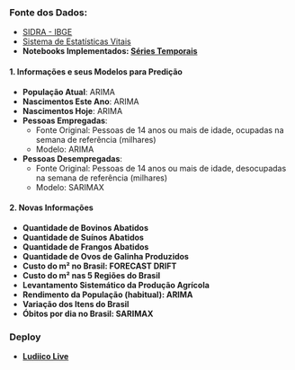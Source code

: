 ### Fonte dos Dados: 
- [SIDRA - IBGE](https://sidra.ibge.gov.br/home/pnadcm)
- [Sistema de Estatísticas Vitais](https://www.ibge.gov.br/estatisticas/sociais/populacao/9110-estatisticas-do-registro-civil.html?edicao=32267&t=o-que-e)
- **Notebooks Implementados: [Séries Temporais](https://felipequentino.quarto.pub/series-temporais/)**

#### 1. Informações e seus Modelos para Predição

- **População Atual**: ARIMA
- **Nascimentos Este Ano**: ARIMA
- **Nascimentos Hoje**: ARIMA
- **Pessoas Empregadas**:
  - Fonte Original: Pessoas de 14 anos ou mais de idade, ocupadas na semana de referência (milhares)
  - Modelo: ARIMA
- **Pessoas Desempregadas**:
  - Fonte Original: Pessoas de 14 anos ou mais de idade, desocupadas na semana de referência (milhares)
  - Modelo: SARIMAX

#### 2. Novas Informações

- **Quantidade de Bovinos Abatidos**
- **Quantidade de Suínos Abatidos**
- **Quantidade de Frangos Abatidos**
- **Quantidade de Ovos de Galinha Produzidos**
- **Custo do m² no Brasil: FORECAST DRIFT** 
- **Custo do m² nas 5 Regiões do Brasil**
- **Levantamento Sistemático da Produção Agrícola**
- **Rendimento da População (habitual): ARIMA**
- **Variação dos Itens do Brasil**
- **Óbitos por dia no Brasil: SARIMAX**

### Deploy
- **[Ludiico Live](https://ludiico-live.vercel.app/)**